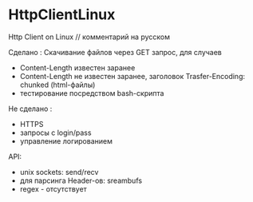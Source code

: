 # HttpClientLinux
Http Client on Linux  // комментарий на русском


Сделано :
Скачивание файлов через GET запрос, для случаев
- Content-Length известен заранее
- Content-Length не известен заранее, заголовок Trasfer-Encoding: chunked (html-файлы)
- тестирование посредством bash-скрипта

Не сделано :
- HTTPS
- запросы с login/pass
- управление логированием


API:
- unix sockets: send/recv
- для парсинга Header-ов: sreambufs
- regex - отсутствует

 
